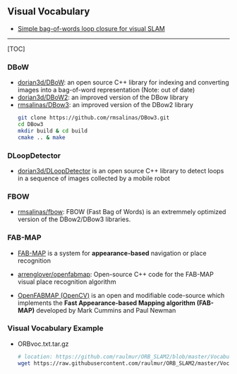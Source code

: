 ## Visual Vocabulary

* [Simple bag-of-words loop closure for visual SLAM](https://nicolovaligi.com/bag-of-words-loop-closure-visual-slam.html)

-----

[TOC]

### DBoW

* [dorian3d/DBoW](https://github.com/dorian3d/DBow): an open source C++ library for indexing and converting images into a bag-of-word representation (Note: out of date)
* [dorian3d/DBoW2](https://github.com/dorian3d/DBoW2): an improved version of the DBow library
* [rmsalinas/DBow3](https://github.com/rmsalinas/DBow3): an improved version of the DBow2 library
  ```bash
  git clone https://github.com/rmsalinas/DBow3.git
  cd DBow3
  mkdir build & cd build
  cmake .. & make
  ```

### DLoopDetector

* [dorian3d/DLoopDetector](https://github.com/dorian3d/DLoopDetector) is an open source C++ library to detect loops in a sequence of images collected by a mobile robot

### FBOW

* [rmsalinas/fbow](https://github.com/rmsalinas/fbow): FBOW (Fast Bag of Words) is an extremmely optimized version of the DBow2/DBow3 libraries.

### FAB-MAP

* [FAB-MAP](http://www.robots.ox.ac.uk/~mjc/Software.htm) is a system for **appearance-based** navigation or place recognition

* [arrenglover/openfabmap](https://github.com/arrenglover/openfabmap): Open-source C++ code for the FAB-MAP visual place recognition algorithm

* [OpenFABMAP (OpenCV)](https://docs.opencv.org/2.4/modules/contrib/doc/openfabmap.html) is an open and modifiable code-source which implements the **Fast Appearance-based Mapping algorithm (FAB-MAP)** developed by Mark Cummins and Paul Newman


### Visual Vocabulary Example

* ORBvoc.txt.tar.gz
  ```sh
  # location: https://github.com/raulmur/ORB_SLAM2/blob/master/Vocabulary/
  wget https://raw.githubusercontent.com/raulmur/ORB_SLAM2/master/Vocabulary/ORBvoc.txt.tar.gz
  ```
